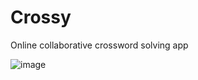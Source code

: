 # Crossy

Online collaborative crossword solving app

![image](https://github.com/eamonma/crossy/assets/16643012/4ce24d27-663d-49ee-9efb-6f2301e57175)
